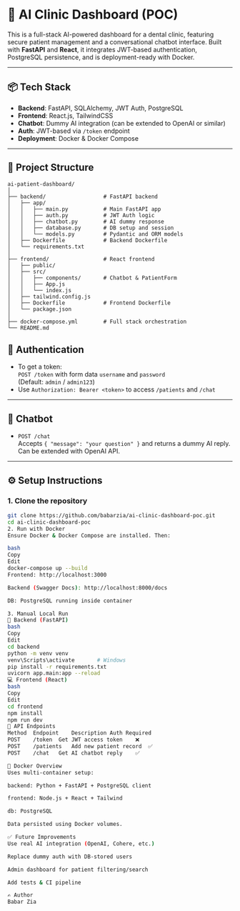 # 🦷 AI Clinic Dashboard (POC)

This is a full-stack AI-powered dashboard for a dental clinic, featuring secure patient management and a conversational chatbot interface. Built with **FastAPI** and **React**, it integrates JWT-based authentication, PostgreSQL persistence, and is deployment-ready with Docker.

---

## 📦 Tech Stack

- **Backend**: FastAPI, SQLAlchemy, JWT Auth, PostgreSQL
- **Frontend**: React.js, TailwindCSS
- **Chatbot**: Dummy AI integration (can be extended to OpenAI or similar)
- **Auth**: JWT-based via `/token` endpoint
- **Deployment**: Docker & Docker Compose

---

## 📁 Project Structure

```
ai-patient-dashboard/
│
├── backend/                  # FastAPI backend
│   ├── app/
│   │   ├── main.py           # Main FastAPI app
│   │   ├── auth.py           # JWT Auth logic
│   │   ├── chatbot.py        # AI dummy response
│   │   ├── database.py       # DB setup and session
│   │   └── models.py         # Pydantic and ORM models
│   ├── Dockerfile            # Backend Dockerfile
│   └── requirements.txt
│
├── frontend/                 # React frontend
│   ├── public/
│   ├── src/
│   │   ├── components/       # Chatbot & PatientForm
│   │   ├── App.js
│   │   └── index.js
│   ├── tailwind.config.js
│   ├── Dockerfile            # Frontend Dockerfile
│   └── package.json
│
├── docker-compose.yml        # Full stack orchestration
└── README.md
```

## 🔐 Authentication

- To get a token:  
  `POST /token` with form data `username` and `password`  
  (Default: `admin` / `admin123`)
- Use `Authorization: Bearer <token>` to access `/patients` and `/chat`

---

## 🧠 Chatbot

- `POST /chat`  
  Accepts `{ "message": "your question" }` and returns a dummy AI reply.  
  Can be extended with OpenAI API.

---

## ⚙️ Setup Instructions

### 1. Clone the repository

```bash
git clone https://github.com/babarzia/ai-clinic-dashboard-poc.git
cd ai-clinic-dashboard-poc
2. Run with Docker
Ensure Docker & Docker Compose are installed. Then:

bash
Copy
Edit
docker-compose up --build
Frontend: http://localhost:3000

Backend (Swagger Docs): http://localhost:8000/docs

DB: PostgreSQL running inside container

3. Manual Local Run
🔧 Backend (FastAPI)
bash
Copy
Edit
cd backend
python -m venv venv
venv\Scripts\activate       # Windows
pip install -r requirements.txt
uvicorn app.main:app --reload
💻 Frontend (React)
bash
Copy
Edit
cd frontend
npm install
npm run dev
📄 API Endpoints
Method	Endpoint	Description	Auth Required
POST	/token	Get JWT access token	❌
POST	/patients	Add new patient record	✅
POST	/chat	Get AI chatbot reply	✅

🐳 Docker Overview
Uses multi-container setup:

backend: Python + FastAPI + PostgreSQL client

frontend: Node.js + React + Tailwind

db: PostgreSQL

Data persisted using Docker volumes.

✅ Future Improvements
Use real AI integration (OpenAI, Cohere, etc.)

Replace dummy auth with DB-stored users

Admin dashboard for patient filtering/search

Add tests & CI pipeline

✍️ Author
Babar Zia
